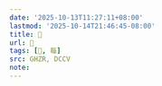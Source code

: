 ```yaml
---
date: '2025-10-13T11:27:11+08:00'
lastmod: '2025-10-14T21:46:45-08:00'
title: 󰖄
url: 󰖄
tags: [𡴋, 每]
src: GHZR, DCCV
note:
---
```

